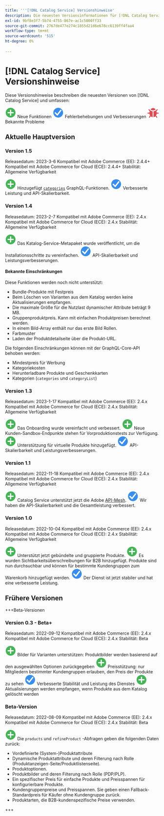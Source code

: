 ```yaml
---
title: '''[!DNL Catalog Service] Versionshinweise'
description: Die neuesten Versionsinformationen für [!DNL Catalog Service] für Adobe Commerce.
exl-id: 9bf8e3f7-5b74-4755-867e-ac1c5000ff33
source-git-commit: 2767de477e274c1855d21d6e678cc6139ff4faa4
workflow-type: tm+mt
source-wordcount: '515'
ht-degree: 0%

---
```


# [!DNL Catalog Service] Versionshinweise

Diese Versionshinweise beschreiben die neuesten Versionen von [!DNL Catalog Service] und umfassen:

![Neu](../assets/new.svg) Neue Funktionen
![Fehlerbehebung](../assets/fix.svg) Fehlerbehebungen und Verbesserungen
![Fehler](../assets/bug.svg) Bekannte Probleme

## Aktuelle Hauptversion

### Version 1.5

Releasedatum: 2023-3-6 Kompatibel mit Adobe Commerce (EE): 2.4.4+ Kompatibel mit Adobe Commerce for Cloud (ECE): 2.4.4+ Stabilität: Allgemeine Verfügbarkeit

![Neu](../assets/new.svg) Hinzugefügt [`categories`](https://developer.adobe.com/commerce/webapi/graphql/schema/catalog-service/queries/categories/) GraphQL-Funktionen.
![Fehlerbehebung](../assets/fix.svg) Verbesserte Leistung und API-Skalierbarkeit.

### Version 1.4

Releasedatum: 2023-2-7 Kompatibel mit Adobe Commerce (EE): 2.4.x Kompatibel mit Adobe Commerce for Cloud (ECE): 2.4.x Stabilität: Allgemeine Verfügbarkeit

![Neu](../assets/new.svg) Das Katalog-Service-Metapaket wurde veröffentlicht, um die Installationsschritte zu vereinfachen.
![Fehlerbehebung](../assets/fix.svg) API-Skalierbarkeit und Leistungsverbesserungen.

#### Bekannte Einschränkungen

Diese Funktionen werden noch nicht unterstützt:

* Bundle-Produkte mit Festpreis
* Beim Löschen von Varianten aus dem Katalog werden keine Aktualisierungen empfangen.
* Die maximale Größe für die Nutzlast dynamischer Attribute beträgt 9 MB.
* Gruppenproduktpreis. Kann mit einfachen Produktpreisen berechnet werden.
* In einem Bild-Array enthält nur das erste Bild Rollen.
* Farbmuster
* Laden der Produktdetailseite über die Produkt-URL.

Die folgenden Einschränkungen können mit der GraphQL-Core-API behoben werden:

* Mindestpreis für Werbung
* Kategoriekosten
* Herunterladbare Produkte und Geschenkkarten
* Kategorien (`categories` und `categoryList`)

### Version 1.3

Releasedatum: 2023-1-17 Kompatibel mit Adobe Commerce (EE): 2.4.x Kompatibel mit Adobe Commerce for Cloud (ECE): 2.4.x Stabilität: Allgemeine Verfügbarkeit

![Neu](../assets/new.svg) Das Onboarding wurde vereinfacht und verbessert.
![Neu](../assets/new.svg) Neue Kunden-Sandbox-Endpunkte stehen für Vorproduktionstests zur Verfügung.
![Neu](../assets/new.svg) Unterstützung für virtuelle Produkte hinzugefügt.
![Fehlerbehebung](../assets/fix.svg) API-Skalierbarkeit und Leistungsverbesserungen.

### Version 1.1

Releasedatum: 2022-11-18 Kompatibel mit Adobe Commerce (EE): 2.4.x Kompatibel mit Adobe Commerce for Cloud (ECE): 2.4.x Stabilität: Allgemeine Verfügbarkeit

![Neu](../assets/new.svg) Catalog Service unterstützt jetzt die Adobe [API-Mesh](https://developer.adobe.com/graphql-mesh-gateway/).
![Fehlerbehebung](../assets/fix.svg) Wir haben die API-Skalierbarkeit und die Gesamtleistung verbessert.

### Version 1.0

Releasedatum: 2022-10-04 Kompatibel mit Adobe Commerce (EE): 2.4.x Kompatibel mit Adobe Commerce for Cloud (ECE): 2.4.x Stabilität: Allgemeine Verfügbarkeit

![Neu](../assets/new.svg) Unterstützt jetzt gebündelte und gruppierte Produkte.
![Neu](../assets/new.svg) Es wurden Sichtbarkeitsüberschreibungen für B2B hinzugefügt. Produkte sind nun durchsuchbar und können für bestimmte Kundengruppen zum Warenkorb hinzugefügt werden.
![Fehlerbehebung](../assets/fix.svg) Der Dienst ist jetzt stabiler und hat eine verbesserte Leistung.

## Frühere Versionen

+++Beta-Versionen

### Version 0.3 - Beta+

Releasedatum: 2022-09-12 Kompatibel mit Adobe Commerce (EE): 2.4.x Kompatibel mit Adobe Commerce for Cloud (ECE): 2.4.x Stabilität: Beta

![Neu](../assets/new.svg) Bilder für Varianten unterstützen: Produktbilder werden basierend auf den ausgewählten Optionen zurückgegeben
![Neu](../assets/new.svg) Preisstützung: nur Mitgliedern bestimmter Kundengruppen erlauben, den Preis der Produkte zu sehen
![Fehlerbehebung](../assets/fix.svg) Verbesserte Stabilität und Leistung des Dienstes
![Neu](../assets/new.svg) Aktualisierungen werden empfangen, wenn Produkte aus dem Katalog gelöscht werden

### Beta-Version

Releasedatum: 2022-08-09 Kompatibel mit Adobe Commerce (EE): 2.4.x Kompatibel mit Adobe Commerce for Cloud (ECE): 2.4.x Stabilität: Beta

![Neu](../assets/new.svg) Die `products` und `refineProduct` -Abfragen geben die folgenden Daten zurück:

* Vordefinierte (System-)Produktattribute
* Dynamische Produktattribute und deren Filterung nach Rolle (Produktanzeigen-Seite/Produktlistenseite).
* Produktoptionen.
* Produktbilder und deren Filterung nach Rolle (PDP/PLP).
* Ein spezifischer Preis für einfache Produkte und Preisspannen für konfigurierbare Produkte.
* Kundengruppenpreise und Preisspannen. Sie geben einen Fallback-Standardpreis für Käufer ohne Kundengruppe zurück.
* Produktarten, die B2B-kundenspezifische Preise verwenden.

+++